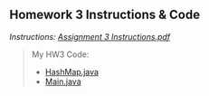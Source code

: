 ## Homework 3 Instructions & Code

*Instructions: [Assignment 3 Instructions.pdf](https://github.com/odnaiviv/CSC2720/blob/main/Homeworks/Assignment%203/Assignment%203%20Instructions.pdf)*

>My HW3 Code: 
>* [HashMap.java](https://github.com/odnaiviv/CSC2720/blob/main/Homeworks/Assignment%203/HashMap.java)
>* [Main.java](https://github.com/odnaiviv/CSC2720/blob/main/Homeworks/Assignment%203/Main.java)
